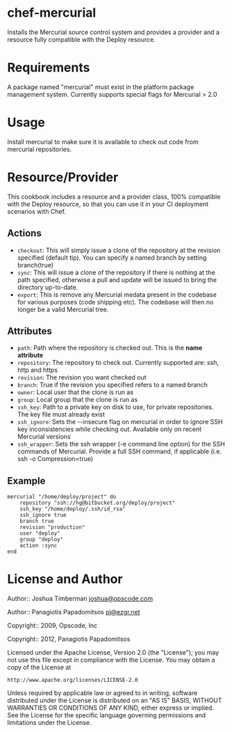 chef-mercurial
==============

Installs the Mercurial source control system and provides a provider and a resource fully compatible with the Deploy resource.

Requirements
============

A package named "mercurial" must exist in the platform package management system. Currently supports special flags for Mercurial > 2.0

Usage
=====

Install mercurial to make sure it is available to check out code from mercurial repositories.

Resource/Provider
=================

This cookbook includes a resource and a provider class, 100% compatible with the Deploy resource, so that you can use it in your CI deployment scenarios with Chef.

## Actions

- `checkout`: This will simply issue a clone of the repository at the revision specified (default tip). You can specify a named branch by setting branch(true)
- `sync`: This will issue a clone of the repository if there is nothing at the path specified, otherwise a pull and update will be issued to bring the directory up-to-date.
- `export`:  This is remove any Mercurial medata present in the codebase for various purposes (code shipping etc). The codebase will then no longer be a valid Mercurial tree.

## Attributes

- `path`: Path where the repository is checked out. This is the **name attribute** 
- `repository`: The repository to check out. Currently supported are: ssh, http and https
- `revision`: The revision you want checked out
- `branch`: True if the revision you specified refers to a named branch
- `owner`: Local user that the clone is run as
- `group`: Local group that the clone is run as
- `ssh_key`: Path to a private key on disk to use, for private repositories. The key file must already exist
- `ssh_ignore`: Sets the --insecure flag on mercurial in order to ignore SSH key inconsistencies while checking out. Available only on recent Mercurial versions
- `ssh_wrapper`: Sets the ssh wrapper (-e command line option) for the SSH commands of Mercurial. Provide a full SSH command, if applicable (i.e. ssh -o Compression=true)

## Example

	mercurial "/home/deploy/project" do
		repository "ssh://hg@bitbucket.org/deploy/project"
		ssh_key "/home/deploy/.ssh/id_rsa"
		ssh_ignore true
		branch true
		revision "production"
		user "deploy"
		group "deploy"
		action :sync
	end

License and Author
==================

Author:: Joshua Timberman <joshua@opscode.com>

Author:: Panagiotis Papadomitsos <pj@ezgr.net>

Copyright:: 2009, Opscode, Inc

Copyright:: 2012, Panagiotis Papadomitsos

Licensed under the Apache License, Version 2.0 (the "License");
you may not use this file except in compliance with the License.
You may obtain a copy of the License at

    http://www.apache.org/licenses/LICENSE-2.0

Unless required by applicable law or agreed to in writing, software
distributed under the License is distributed on an "AS IS" BASIS,
WITHOUT WARRANTIES OR CONDITIONS OF ANY KIND, either express or implied.
See the License for the specific language governing permissions and
limitations under the License.

